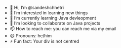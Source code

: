- 👋 Hi, I’m @sandeshchhetri
- 👀 I’m interested in learning new things
- 🌱 I’m currently learning Java devleopment
- 💞️ I’m looking to collaborate on Java projects 
- 📫 How to reach me: you can reach me via my email
- 😄 Pronouns: he/him
- ⚡ Fun fact: Your div is not centred

<!---
sandeshchhetri985016/sandeshchhetri985016 is a ✨ special ✨ repository because its `README.md` (this file) appears on your GitHub profile.
You can click the Preview link to take a look at your changes.
--->
